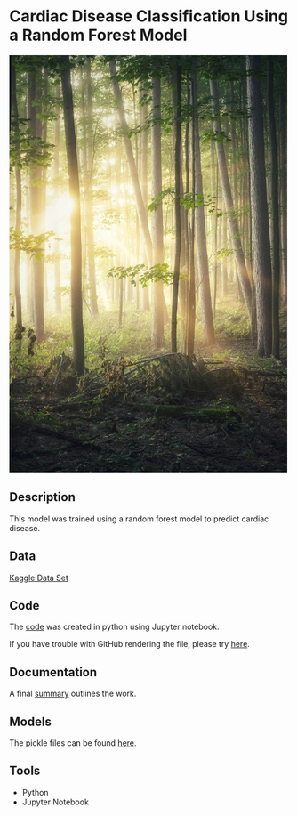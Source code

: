 # Cardiac Disease Classification Using a Random Forest Model

<img src="images/randomforest.jpg" width ="500">

## Description

This model was trained using a random forest model to predict cardiac disease. 

## Data

[Kaggle Data Set](https://www.kaggle.com/sid321axn/heart-statlog-cleveland-hungary-final)

## Code

The [code](https://github.com/SDLoyd/CardiacRandomForest/tree/main/code/FinalProject.ipynb) was created in python using Jupyter notebook.

If you have trouble with GitHub rendering the file, please try [here](https://nbviewer.jupyter.org/github/SDLoyd/CardiacRandomForest/blob/master/code/FinalProject.ipynb).

## Documentation

A final [summary](docs/FinalProject.pdf) outlines the work.

## Models

The pickle files can be found [here](https://github.com/SDLoyd/CardiacRandomForest/tree/main/pickle/).

## Tools 
 
* Python
* Jupyter Notebook
